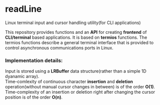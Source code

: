 # readLine
Linux terminal input and cursor handling utility(for CLI applications)

This repository provides functions and an **API** for creating **frontend** of **CLI/terminal** based applications. It is based on **termios** functions. The termios functions describe a general terminal interface that is provided to control asynchronous communications ports in Linux.

### Implementation details:
Input is stored using a **LRBuffer** data structure(rather than a simple 1D dyanamic array).  
Time-comlexity of continuous character **insertion** and **deletion** operation(without manual cursor changes in between) is of the order **O(1)**.  
Time-complexity of an insertion or deletion right after changing the cursor position is of the order **O(n)**.  

